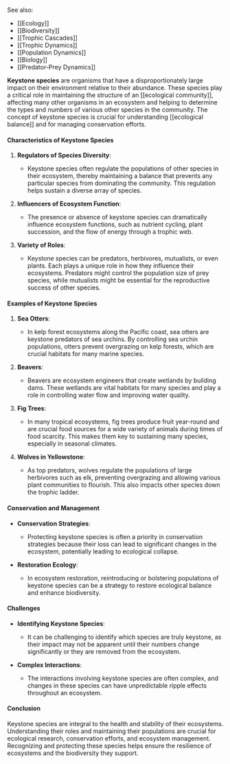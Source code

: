 See also:
- [[Ecology]]
- [[Biodiversity]]
- [[Trophic Cascades]]
- [[Trophic Dynamics]]
- [[Population Dynamics]]
- [[Biology]]
- [[Predator-Prey Dynamics]]

**Keystone species** are organisms that have a disproportionately large impact on their environment relative to their abundance. These species play a critical role in maintaining the structure of an [[ecological community]], affecting many other organisms in an ecosystem and helping to determine the types and numbers of various other species in the community. The concept of keystone species is crucial for understanding [[ecological balance]] and for managing conservation efforts.

#### Characteristics of Keystone Species

1. **Regulators of Species Diversity**:
   - Keystone species often regulate the populations of other species in their ecosystem, thereby maintaining a balance that prevents any particular species from dominating the community. This regulation helps sustain a diverse array of species.

2. **Influencers of Ecosystem Function**:
   - The presence or absence of keystone species can dramatically influence ecosystem functions, such as nutrient cycling, plant succession, and the flow of energy through a trophic web.

3. **Variety of Roles**:
   - Keystone species can be predators, herbivores, mutualists, or even plants. Each plays a unique role in how they influence their ecosystems. Predators might control the population size of prey species, while mutualists might be essential for the reproductive success of other species.

#### Examples of Keystone Species

1. **Sea Otters**:
   - In kelp forest ecosystems along the Pacific coast, sea otters are keystone predators of sea urchins. By controlling sea urchin populations, otters prevent overgrazing on kelp forests, which are crucial habitats for many marine species.

2. **Beavers**:
   - Beavers are ecosystem engineers that create wetlands by building dams. These wetlands are vital habitats for many species and play a role in controlling water flow and improving water quality.

3. **Fig Trees**:
   - In many tropical ecosystems, fig trees produce fruit year-round and are crucial food sources for a wide variety of animals during times of food scarcity. This makes them key to sustaining many species, especially in seasonal climates.

4. **Wolves in Yellowstone**:
   - As top predators, wolves regulate the populations of large herbivores such as elk, preventing overgrazing and allowing various plant communities to flourish. This also impacts other species down the trophic ladder.

#### Conservation and Management

- **Conservation Strategies**:
   - Protecting keystone species is often a priority in conservation strategies because their loss can lead to significant changes in the ecosystem, potentially leading to ecological collapse.
  
- **Restoration Ecology**:
   - In ecosystem restoration, reintroducing or bolstering populations of keystone species can be a strategy to restore ecological balance and enhance biodiversity.

#### Challenges

- **Identifying Keystone Species**:
   - It can be challenging to identify which species are truly keystone, as their impact may not be apparent until their numbers change significantly or they are removed from the ecosystem.

- **Complex Interactions**:
   - The interactions involving keystone species are often complex, and changes in these species can have unpredictable ripple effects throughout an ecosystem.

#### Conclusion

Keystone species are integral to the health and stability of their ecosystems. Understanding their roles and maintaining their populations are crucial for ecological research, conservation efforts, and ecosystem management. Recognizing and protecting these species helps ensure the resilience of ecosystems and the biodiversity they support.